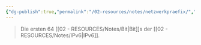 ```yaml
---
{"dg-publish":true,"permalink":"/02-resources/notes/netzwerkpraefix/","tags":["netzwerk/ip/ipv6"],"noteIcon":"","updated":"2025-08-26T16:35:06.000+02:00"}
---
```


>Die ersten 64 [[02 - RESOURCES/Notes/Bit\|Bit]]s der [[02 - RESOURCES/Notes/IPv6\|IPv6]].

<style> .container {font-family: sans-serif; text-align: center;} .button-wrapper button {z-index: 1;height: 40px; width: 100px; margin: 10px;padding: 5px;} .excalidraw .App-menu_top .buttonList { display: flex;} .excalidraw-wrapper { height: 800px; margin: 50px; position: relative;} :root[dir="ltr"] .excalidraw .layer-ui__wrapper .zen-mode-transition.App-menu_bottom--transition-left {transform: none;} </style><script src="https://cdn.jsdelivr.net/npm/react@17/umd/react.production.min.js"></script><script src="https://cdn.jsdelivr.net/npm/react-dom@17/umd/react-dom.production.min.js"></script><script type="text/javascript" src="https://cdn.jsdelivr.net/npm/@excalidraw/excalidraw@0/dist/excalidraw.production.min.js"></script><div id="Network_Präfix_2024-07-30_1223.55.excalidraw.md1"></div><script>(function(){const InitialData={"type":"excalidraw","version":2,"source":"https://github.com/zsviczian/obsidian-excalidraw-plugin/releases/tag/2.2.10","elements":[{"id":"8HHGsh6R","type":"text","x":-276.75,"y":-131.2421875,"width":474.7197265625,"height":50,"angle":0,"strokeColor":"#1e1e1e","backgroundColor":"transparent","fillStyle":"solid","strokeWidth":2,"strokeStyle":"solid","roughness":1,"opacity":100,"groupIds":[],"frameId":null,"index":"a1","roundness":null,"seed":2099864882,"version":7,"versionNonce":626808754,"isDeleted":false,"boundElements":null,"updated":1722335096477,"link":null,"locked":false,"text":"2001:db8:85a3:0000:0000:8a2e:0370:7334/64\n","rawText":"2001:db8:85a3:0000:0000:8a2e:0370:7334/64\n","fontSize":20,"fontFamily":1,"textAlign":"left","verticalAlign":"top","containerId":null,"originalText":"2001:db8:85a3:0000:0000:8a2e:0370:7334/64\n","autoResize":true,"lineHeight":1.25},{"id":"L1p4De0QVZV1vmvf1czbw","type":"freedraw","x":-64.75,"y":-142.2421875,"width":212,"height":49,"angle":0,"strokeColor":"#1e1e1e","backgroundColor":"transparent","fillStyle":"solid","strokeWidth":1,"strokeStyle":"solid","roughness":1,"opacity":100,"groupIds":[],"frameId":null,"index":"a3","roundness":null,"seed":204216754,"version":101,"versionNonce":1845397234,"isDeleted":false,"boundElements":null,"updated":1722335105348,"link":null,"locked":false,"points":[[0,0],[0,-1],[0,-2],[0,-4],[0,-6],[0,-8],[0,-9],[0,-10],[-1,-10],[-2,-12],[-4,-13],[-6,-14],[-7,-15],[-10,-15],[-13,-16],[-17,-17],[-22,-18],[-27,-18],[-37,-18],[-40,-18],[-45,-18],[-50,-18],[-55,-18],[-57,-18],[-60,-18],[-63,-18],[-64,-18],[-67,-18],[-70,-18],[-73,-18],[-75,-19],[-80,-21],[-85,-21],[-88,-23],[-91,-24],[-93,-24],[-93,-25],[-94,-26],[-95,-27],[-96,-29],[-98,-33],[-99,-34],[-99,-37],[-101,-40],[-101,-44],[-103,-47],[-104,-49],[-105,-49],[-106,-48],[-107,-46],[-107,-43],[-108,-41],[-108,-40],[-109,-39],[-110,-37],[-111,-36],[-114,-33],[-116,-31],[-119,-28],[-123,-24],[-125,-24],[-126,-23],[-128,-21],[-130,-21],[-131,-21],[-136,-20],[-140,-19],[-144,-19],[-150,-19],[-156,-19],[-161,-19],[-167,-19],[-171,-19],[-176,-19],[-179,-19],[-180,-19],[-182,-19],[-184,-19],[-187,-19],[-190,-19],[-193,-19],[-196,-19],[-198,-19],[-200,-19],[-202,-19],[-203,-19],[-204,-19],[-205,-19],[-206,-19],[-207,-18],[-208,-18],[-208,-17],[-209,-17],[-210,-16],[-210,-15],[-210,-14],[-211,-13],[-212,-12],[-212,-12]],"pressures":[],"simulatePressure":true,"lastCommittedPoint":[-212,-12]},{"id":"NwxNQxs9","type":"text","x":-248.75,"y":-240.2421875,"width":147.21986389160156,"height":25,"angle":0,"strokeColor":"#1e1e1e","backgroundColor":"transparent","fillStyle":"solid","strokeWidth":1,"strokeStyle":"solid","roughness":1,"opacity":100,"groupIds":[],"frameId":null,"index":"a5","roundness":null,"seed":2011551982,"version":34,"versionNonce":1800650094,"isDeleted":false,"boundElements":null,"updated":1722335129497,"link":null,"locked":false,"text":"Network Präfix","rawText":"Network Präfix","fontSize":20,"fontFamily":1,"textAlign":"left","verticalAlign":"top","containerId":null,"originalText":"Network Präfix","autoResize":true,"lineHeight":1.25},{"id":"NFT02N0F","type":"text","x":-361.75,"y":-106.2421875,"width":10,"height":25,"angle":0,"strokeColor":"#1e1e1e","backgroundColor":"transparent","fillStyle":"solid","strokeWidth":2,"strokeStyle":"solid","roughness":1,"opacity":100,"groupIds":[],"frameId":null,"index":"a0","roundness":null,"seed":51735666,"version":3,"versionNonce":1828091890,"isDeleted":true,"boundElements":null,"updated":1722335046168,"link":null,"locked":false,"text":"","rawText":"","fontSize":20,"fontFamily":1,"textAlign":"left","verticalAlign":"top","containerId":null,"originalText":"","autoResize":true,"lineHeight":1.25},{"id":"FZ26WI2uQYko6JnlcDQQL","type":"freedraw","x":-70.75,"y":-144.2421875,"width":91,"height":62,"angle":0,"strokeColor":"#1e1e1e","backgroundColor":"transparent","fillStyle":"solid","strokeWidth":2,"strokeStyle":"solid","roughness":1,"opacity":100,"groupIds":[],"frameId":null,"index":"a2","roundness":null,"seed":387617138,"version":55,"versionNonce":1059010030,"isDeleted":true,"boundElements":null,"updated":1722335100290,"link":null,"locked":false,"points":[[0,0],[0,-1],[0,-2],[0,-4],[0,-6],[0,-7],[0,-9],[0,-10],[0,-11],[-1,-12],[-3,-14],[-6,-16],[-8,-17],[-12,-18],[-13,-20],[-16,-20],[-18,-20],[-21,-21],[-24,-22],[-26,-22],[-30,-22],[-32,-22],[-37,-22],[-38,-23],[-41,-23],[-43,-23],[-46,-23],[-48,-23],[-51,-24],[-54,-25],[-57,-26],[-62,-26],[-65,-26],[-68,-27],[-69,-27],[-73,-28],[-76,-30],[-79,-31],[-81,-32],[-82,-34],[-84,-37],[-85,-40],[-87,-43],[-89,-48],[-89,-49],[-90,-52],[-91,-55],[-91,-57],[-91,-59],[-91,-61],[-91,-62],[-91,-62]],"pressures":[],"simulatePressure":true,"lastCommittedPoint":[-91,-62]},{"id":"i0ZyDc9Z","type":"text","x":-210.75,"y":-239.2421875,"width":10,"height":25,"angle":0,"strokeColor":"#1e1e1e","backgroundColor":"transparent","fillStyle":"solid","strokeWidth":1,"strokeStyle":"solid","roughness":1,"opacity":100,"groupIds":[],"frameId":null,"index":"a4","roundness":null,"seed":1945707950,"version":3,"versionNonce":787616302,"isDeleted":true,"boundElements":null,"updated":1722335116757,"link":null,"locked":false,"text":"","rawText":"","fontSize":20,"fontFamily":1,"textAlign":"left","verticalAlign":"top","containerId":null,"originalText":"","autoResize":true,"lineHeight":1.25}],"appState":{"theme":"dark","viewBackgroundColor":"#ffffff","currentItemStrokeColor":"#1e1e1e","currentItemBackgroundColor":"transparent","currentItemFillStyle":"solid","currentItemStrokeWidth":1,"currentItemStrokeStyle":"solid","currentItemRoughness":1,"currentItemOpacity":100,"currentItemFontFamily":1,"currentItemFontSize":20,"currentItemTextAlign":"left","currentItemStartArrowhead":null,"currentItemEndArrowhead":"arrow","scrollX":1063.25,"scrollY":476.7578125,"zoom":{"value":1},"currentItemRoundness":"round","gridSize":null,"gridColor":{"Bold":"#C9C9C9FF","Regular":"#EDEDEDFF"},"currentStrokeOptions":null,"previousGridSize":null,"frameRendering":{"enabled":true,"clip":true,"name":true,"outline":true},"objectsSnapModeEnabled":false},"files":{}};InitialData.scrollToContent=true;App=()=>{const e=React.useRef(null),t=React.useRef(null),[n,i]=React.useState({width:void 0,height:void 0});return React.useEffect(()=>{i({width:t.current.getBoundingClientRect().width,height:t.current.getBoundingClientRect().height});const e=()=>{i({width:t.current.getBoundingClientRect().width,height:t.current.getBoundingClientRect().height})};return window.addEventListener("resize",e),()=>window.removeEventListener("resize",e)},[t]),React.createElement(React.Fragment,null,React.createElement("div",{className:"excalidraw-wrapper",ref:t},React.createElement(ExcalidrawLib.Excalidraw,{ref:e,width:n.width,height:n.height,initialData:InitialData,viewModeEnabled:!0,zenModeEnabled:!0,gridModeEnabled:!1})))},excalidrawWrapper=document.getElementById("Network_Präfix_2024-07-30_1223.55.excalidraw.md1");ReactDOM.render(React.createElement(App),excalidrawWrapper);})();</script>